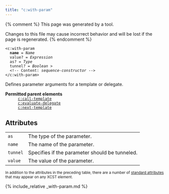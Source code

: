 ```yaml
---
title: "c:with-param"
---
```


{% comment %}
This page was generated by a tool.

Changes to this file may cause incorrect behavior and will be lost if
the page is regenerated.
{% endcomment %}

<div class="ref-element-syntax language-xml highlighter-rouge"><pre class="highlight"><code><span class="nt">&lt;c:with-param</span>
  <b>name</b> = <i>Name</i>
  <span>value</span>? = <i title="Expression">Expression</i>
  <span>as</span>? = <i>Type</i>
  <span>tunnel</span>? = <i title="One of the values &#34;yes&#34;, &#34;no&#34;, &#34;true&#34;, &#34;false&#34;, &#34;1&#34; or &#34;0&#34;.">Boolean</i> &gt;
  &lt;!-- Content: <span><i>sequence-constructor</i></span> --&gt;
<span class="nt">&lt;/c:with-param&gt;</span></code></pre></div>
<p>Defines parameter arguments for a template or delegate.</p>
<dl>
   <dt><b>Permitted parent elements</b></dt>
   <dd><a href="call-template.html"><code>c:call-template</code></a></dd>
   <dd><a href="evaluate-delegate.html"><code>c:evaluate-delegate</code></a></dd>
   <dd><a href="next-template.html"><code>c:next-template</code></a></dd>
</dl>
<h2>Attributes</h2>
<div class="table-responsive">
   <table class="ref-attribs">
      <tr>
         <td><code>as</code></td>
         <td>The type of the parameter.</td>
      </tr>
      <tr>
         <td><code>name</code></td>
         <td>The name of the parameter.</td>
      </tr>
      <tr>
         <td><code>tunnel</code></td>
         <td>Specifies if the parameter should be tunneled.</td>
      </tr>
      <tr>
         <td><code>value</code></td>
         <td>The value of the parameter.</td>
      </tr>
   </table>
</div>
<p><small>
      In addition to the attributes in the preceding table, there are a number of <a href="../docs/standard-attributes.html">standard attributes</a> that may appear on any XCST element.
      </small></p>

{% include_relative _with-param.md %}
